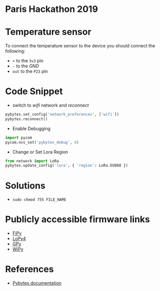 # Paris Hackathon 2019

# Temperature sensor
To connect the temperature sensor to the device you should connect the following:
* `+` to the `3v3` pin
* `-` to the *GND*
* `out` to the `P23` pin

# Code Snippet
* switch to *wifi* network and *reconnect*
```python
pybytes.set_config('network_preferences', ['wifi'])
pybytes.reconnect()
```
* Enable Debugging
```python
import pycom
pycom.nvs_set('pybytes_debug', 6)
```
* Change or Set Lora Region
```python
from network import LoRa
pybytes.update_config('lora', { 'region': LoRa.EU868 })
```

# Solutions
* `sudo chmod 755 FILE_NAME`


# Publicly accessible firmware links
* [FiPy](https://software.pycom.io/downloads/pybytes/FiPy.html)
* [LoPy4](https://software.pycom.io/downloads/pybytes/LoPy4.html)
* [GPy](https://software.pycom.io/downloads/pybytes/GPy.html)
* [WiPy](https://software.pycom.io/downloads/pybytes/WiPy.html)

# References
* [Pybytes documentation](https://docs.pycom.io/pybytes/)
